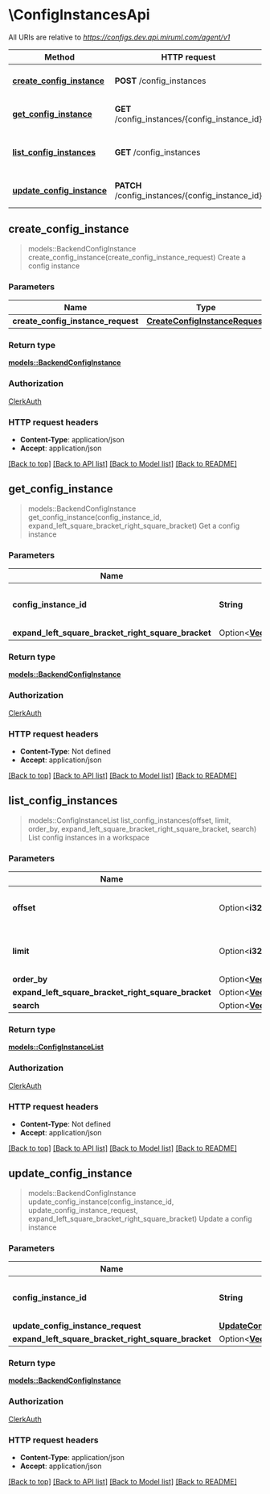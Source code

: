 # \ConfigInstancesApi

All URIs are relative to *https://configs.dev.api.miruml.com/agent/v1*

Method | HTTP request | Description
------------- | ------------- | -------------
[**create_config_instance**](ConfigInstancesApi.md#create_config_instance) | **POST** /config_instances | Create a config instance
[**get_config_instance**](ConfigInstancesApi.md#get_config_instance) | **GET** /config_instances/{config_instance_id} | Get a config instance
[**list_config_instances**](ConfigInstancesApi.md#list_config_instances) | **GET** /config_instances | List config instances in a workspace
[**update_config_instance**](ConfigInstancesApi.md#update_config_instance) | **PATCH** /config_instances/{config_instance_id} | Update a config instance



## create_config_instance

> models::BackendConfigInstance create_config_instance(create_config_instance_request)
Create a config instance

### Parameters


Name | Type | Description  | Required | Notes
------------- | ------------- | ------------- | ------------- | -------------
**create_config_instance_request** | [**CreateConfigInstanceRequest**](CreateConfigInstanceRequest.md) |  | [required] |

### Return type

[**models::BackendConfigInstance**](BackendConfigInstance.md)

### Authorization

[ClerkAuth](../README.md#ClerkAuth)

### HTTP request headers

- **Content-Type**: application/json
- **Accept**: application/json

[[Back to top]](#) [[Back to API list]](../README.md#documentation-for-api-endpoints) [[Back to Model list]](../README.md#documentation-for-models) [[Back to README]](../README.md)


## get_config_instance

> models::BackendConfigInstance get_config_instance(config_instance_id, expand_left_square_bracket_right_square_bracket)
Get a config instance

### Parameters


Name | Type | Description  | Required | Notes
------------- | ------------- | ------------- | ------------- | -------------
**config_instance_id** | **String** | The unique identifier of the config instance | [required] |
**expand_left_square_bracket_right_square_bracket** | Option<[**Vec<models::ConfigInstanceExpand>**](models::ConfigInstanceExpand.md)> |  |  |

### Return type

[**models::BackendConfigInstance**](BackendConfigInstance.md)

### Authorization

[ClerkAuth](../README.md#ClerkAuth)

### HTTP request headers

- **Content-Type**: Not defined
- **Accept**: application/json

[[Back to top]](#) [[Back to API list]](../README.md#documentation-for-api-endpoints) [[Back to Model list]](../README.md#documentation-for-models) [[Back to README]](../README.md)


## list_config_instances

> models::ConfigInstanceList list_config_instances(offset, limit, order_by, expand_left_square_bracket_right_square_bracket, search)
List config instances in a workspace

### Parameters


Name | Type | Description  | Required | Notes
------------- | ------------- | ------------- | ------------- | -------------
**offset** | Option<**i32**> | The offset to begin returning results from |  |[default to 0]
**limit** | Option<**i32**> | The number of items to return |  |[default to 10]
**order_by** | Option<[**Vec<models::ConfigInstanceOrderBy>**](models::ConfigInstanceOrderBy.md)> |  |  |
**expand_left_square_bracket_right_square_bracket** | Option<[**Vec<models::ConfigInstanceExpand>**](models::ConfigInstanceExpand.md)> |  |  |
**search** | Option<[**Vec<models::ConfigInstanceSearch>**](models::ConfigInstanceSearch.md)> |  |  |

### Return type

[**models::ConfigInstanceList**](ConfigInstanceList.md)

### Authorization

[ClerkAuth](../README.md#ClerkAuth)

### HTTP request headers

- **Content-Type**: Not defined
- **Accept**: application/json

[[Back to top]](#) [[Back to API list]](../README.md#documentation-for-api-endpoints) [[Back to Model list]](../README.md#documentation-for-models) [[Back to README]](../README.md)


## update_config_instance

> models::BackendConfigInstance update_config_instance(config_instance_id, update_config_instance_request, expand_left_square_bracket_right_square_bracket)
Update a config instance

### Parameters


Name | Type | Description  | Required | Notes
------------- | ------------- | ------------- | ------------- | -------------
**config_instance_id** | **String** | The unique identifier of the config instance | [required] |
**update_config_instance_request** | [**UpdateConfigInstanceRequest**](UpdateConfigInstanceRequest.md) |  | [required] |
**expand_left_square_bracket_right_square_bracket** | Option<[**Vec<models::ConfigInstanceExpand>**](models::ConfigInstanceExpand.md)> |  |  |

### Return type

[**models::BackendConfigInstance**](BackendConfigInstance.md)

### Authorization

[ClerkAuth](../README.md#ClerkAuth)

### HTTP request headers

- **Content-Type**: application/json
- **Accept**: application/json

[[Back to top]](#) [[Back to API list]](../README.md#documentation-for-api-endpoints) [[Back to Model list]](../README.md#documentation-for-models) [[Back to README]](../README.md)

